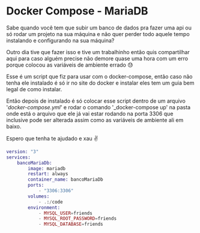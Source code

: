 # Docker Compose - MariaDB

Sabe quando você tem que subir um banco de dados pra fazer uma api ou só rodar um projeto na sua máquina e não quer perder todo aquele tempo instalando e configurando na sua máquina?

Outro dia tive que fazer isso e tive um trabalhinho então quis compartilhar aqui para caso alguém precise não demore quase uma hora com um erro porque colocou as variáveis de ambiente errado :sweat:

Esse é um script que fiz para usar com o docker-compose, então caso não tenha ele instalado é só ir no site do docker e instalar eles tem um guia bem legal de como instalar.

Então depois de instalado é só colocar esse script dentro de um arquivo '_docker-compose.yml_' e rodar o comando '_docker-compose up' na pasta onde está o arquivo que ele já vai estar rodando na porta 3306 que inclusive pode ser alterada assim como as variáveis de ambiente ali em baixo.

Espero que tenha te ajudado e xau :v:

``` elixir
version: "3"
services:
    bancoMariaDb:
        image: mariadb
        restart: always
        container_name: bancoMariaDb
        ports:
            - "3306:3306"
        volumes:
            - .:/code
        environment:
            - MYSQL_USER=friends
            - MYSQL_ROOT_PASSWORD=friends
            - MYSQL_DATABASE=friends
```

